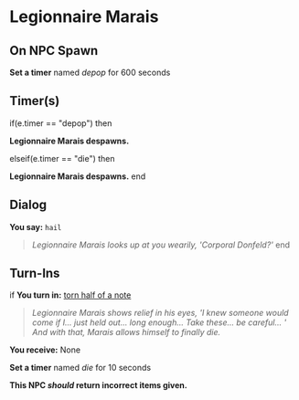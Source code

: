 # Legionnaire Marais
## On NPC Spawn

**Set a timer** named *depop* for 600 seconds
## Timer(s)

if(e.timer == "depop") then


**Legionnaire Marais despawns.**

elseif(e.timer == "die") then


**Legionnaire Marais despawns.**
end

## Dialog

**You say:** `hail`



>*Legionnaire Marais looks up at you wearily, 'Corporal Donfeld?'*
end

## Turn-Ins





if **You turn in:** [torn half of a note](/item/18332)


>*Legionnaire Marais shows relief in his eyes, 'I knew someone would come if I... just held out... long enough... Take these... be careful... ' And with that, Marais allows himself to finally die.*


 **You receive:** None 


**Set a timer** named *die* for 10 seconds

**This NPC *should* return incorrect items given.**
